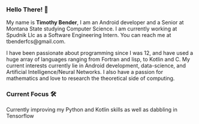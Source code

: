 ### Hello There! 👋

<p align="left">My name is <b>Timothy Bender</b>, I am an Android developer and a Senior at Montana State studying Computer Science. I am currently working at Spudnik Llc as a Software Engineering Intern. You can reach me at tbenderfcs@gmail.com.</p>

<p align="left">I have been passionate about programming since I was 12, and have used a huge array of languages ranging from Fortran and lisp, to Kotlin and C. My current interests currently lie in Android development, data-science, and Artificial Intelligence/Neural Networks. I also have a passion for mathematics and love to research the theoretical side of computing.</p>

### Current Focus :hammer_and_wrench:
<p align="left">Currently improving my Python and Kotlin skills as well as dabbling in Tensorflow </p>





